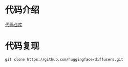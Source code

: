 # 代码介绍

[代码仓库](https://github.com/huggingface/diffusers)


# 代码复现

```shell
git clone https://github.com/huggingface/diffusers.git
```
